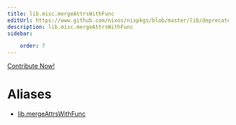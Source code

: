 ```yaml
---
title: lib.misc.mergeAttrsWithFunc
editUrl: https://www.github.com/nixos/nixpkgs/blob/master/lib/deprecated.nix#L208C24
description: lib.misc.mergeAttrsWithFunc
sidebar:

    order: 7
---
```


<a href="https://www.github.com/nixos/nixpkgs/blob/master/lib/deprecated.nix#L208C24">Contribute Now!</a>


# Aliases

- [lib.mergeAttrsWithFunc](./reference/lib/lib-mergeAttrsWithFunc)



